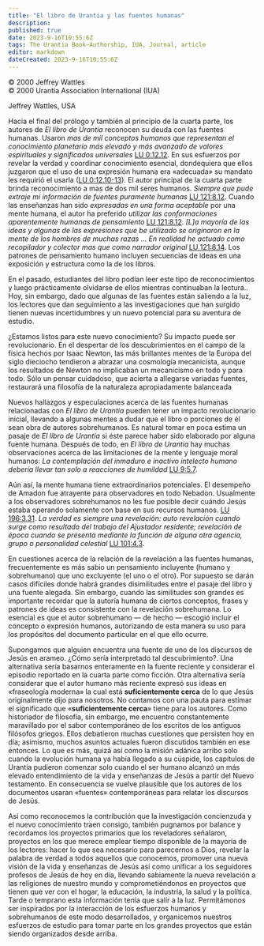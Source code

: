 ```yaml
---
title: "El libro de Urantia y las fuentes humanas"
description: 
published: true
date: 2023-9-16T10:55:6Z
tags: The Urantia Book—Authorship, IUA, Journal, article
editor: markdown
dateCreated: 2023-9-16T10:55:6Z
---
```


<p class="v-card v-sheet theme--light grey lighten-3 px-2">© 2000 Jeffrey Wattles<br>© 2000 Urantia Association International (IUA)</p>

Jeffrey Wattles, USA

Hacia el final del prólogo y también al principio de la cuarta parte, los autores de _El libro de Urantia_ reconocen su deuda con las fuentes humanas. Usaron _mas de mil conceptos humanos que representan el conocimiento planetario más elevado y más avanzado de valores espirituales y significados universales_ [LU 0:12.12](/es/The_Urantia_Book/0#p12_12). En sus esfuerzos por revelar la verdad y coordinar conocimiento esencial, dondequiera que ellos juzgaron que el uso de una expresión humana era «adecuada» su mandato les requirió el usarla ([LU 0:12.10-13](/es/The_Urantia_Book/0#p12_10)). El autor principal de la cuarta parte brinda reconocimiento a mas de dos mil seres humanos. _Siempre que pude extraje mi información de fuentes puramente humanas_ [LU 121:8.12](/es/The_Urantia_Book/121#p8_12). Cuando las enseñanzas han sido _expresadas en una forma aceptable_ por una mente humana, el autor ha preferido _utilizar las conformaciones aparentemente humanas de pensamiento_ [LU 121:8.12](/es/The_Urantia_Book/121#p8_12). _[L]a mayoría de las ideas y algunas de las expresiones que be utilizado se originaron en la mente de los hombres de muchas razas ... En realidad he actuado como recopilador y colector mas que como narrador original_ [LU 121:8.14](/es/The_Urantia_Book/121#p8_14). Los patrones de pensamiento humano incluyen secuencias de ideas en una exposición y estructura como la de los libros.

En el pasado, estudiantes del libro podían leer este tipo de reconocimientos y luego prácticamente olvidarse de ellos mientras continuaban la lectura.. Hoy, sin embargo, dado que algunas de las fuentes están saliendo a la luz, los lectores que dan seguimiento a las investigaciones que han surgido tienen nuevas incertidumbres y un nuevo potencial para su aventura de estudio.

¿Estamos listos para este nuevo conocimiento? Su impacto puede ser revolucionario. En el despertar de los descubrimientos en el campo de la física hechos por Isaac Newton, las más brillantes mentes de la Europa del siglo dieciocho tendieron a abrazar una cosmología mecanicista, aunque los resultados de Newton no implicaban un mecanicismo en todo y para todo. Sólo un pensar cuidadoso, que acierta a allegarse variadas fuentes, restaurará una filosofía de la naturaleza apropiadamente balanceada

Nuevos hallazgos y especulaciones acerca de las fuentes humanas relacionadas con _El libro de Urantia_ pueden tener un impacto revolucionario inicial, llevando a algunas mentes a dudar que el libro o porciones de él sean obra de autores sobrehumanos. Es natural tomar en poca estima un pasaje de _El libro de Urantia_ si éste parece haber sido elaborado por alguna fuente humana. Después de todo, en _El libro de Urantia_ hay muchas observaciones acerca de las limitaciones de la mente y lenguaje moral humanos: _La contemplación del inmaduro e inactivo intelecto humano debería llevar tan solo a reacciones de humildad_ [LU 9:5.7](/es/The_Urantia_Book/9#p5_7).

Aún así, la mente humana tiene extraordinarios potenciales. El desempeño de Amadon fue atrayente para observadores en todo Nebadon. Usualmente a los observadores sobrehumanos no les fue posible decir cuándo Jesús estaba operando solamente con base en sus recursos humanos. [LU 196:3.31](/es/The_Urantia_Book/196#p3_31). _La verdad es siempre una revelación: auto revelación cuando surge como resultado del trabajo del Ajustador residente; revelación de época cuando se presenta mediante la función de alguna otra agencia, grupo o personalidad celestial_ [LU 101:4.3](/es/The_Urantia_Book/101#p4_3).

En cuestiones acerca de la relación de la revelación a las fuentes humanas, frecuentemente es más sabio un pensamiento incluyente (humano y sobrehumano) que uno excluyente (el uno o el otro). Por supuesto se darán casos difíciles donde habrá grandes disimilitudes entre el pasaje del libro y una fuente alegada. Sin embargo, cuando las similitudes son grandes es importante recordar que la autoría humana de ciertos conceptos, frases y patrones de ideas es consistente con la revelación sobrehumana. Lo esencial es que el autor sobrehumano — de hecho — escogió incluir el concepto o expresión humanos, autorizando de esta manera su uso para los propósitos del documento particular en el que ello ocurre.

Supongamos que alguien encuentra una fuente de uno de los discursos de Jesús en arameo. ¿Cómo sería interpretado tal descubrimiento?. Una alternativa sería basarnos enteramente en la fuente reciente y considerar el episodio reportado en la cuarta parte como ficción. Otra alternativa sería considerar que el autor humano más reciente expresó sus ideas en «fraseología moderna» la cual está **suficientemente cerca** de lo que Jesús originalmente dijo para nosotros. No contamos con una pauta para estimar el significado que «**suficientemente cerca**» tiene para los autores. Como historiador de filosofía, sin embargo, me encuentro constantemente maravillado por el sabor contemporáneo de los escritos de los antiguos filósofos griegos. Ellos debatieron muchas cuestiones que persisten hoy en día; asimismo, muchos asuntos actuales fueron discutidos también en ese entonces. Lo que es más, quizá así como la misión adánica arribo solo cuando la evolución humana ya había llegado a su cúspide, los capítulos de Urantia pudieron comenzar solo cuando el ser humano alcanzó un más elevado entendimiento de la vida y enseñanzas de Jesús a partir del Nuevo testamento. En consecuencia se vuelve plausible que los autores de los documentos usaran «fuentes» contemporáneas para relatar los discursos de Jesús.

Así como reconocemos la contribución que la investigación concienzuda y el nuevo conocimiento traen consigo, también pugnamos por balance y recordamos los proyectos primarios que los reveladores señalaron, proyectos en los que merece emplear tiempo disponible de la mayoría de los lectores: hacer lo que sea necesario para parecernos a Dios, revelar la palabra de verdad a todos aquellos que conocemos, promover una nueva visión de la vida y enseñanzas de Jesús así como unificar a los seguidores profesos de Jesús de hoy en día, llevando sabiamente la nueva revelación a las religiones de nuestro mundo y comprometiéndonos en proyectos que tienen que ver con el hogar, la educación, la industria, la salud y la política. Tarde o temprano esta información tenía que salir a la luz. Permitámonos ser inspirados por la interacción de los esfuerzos humanos y sobrehumanos de este modo desarrollados, y organicemos nuestros esfuerzos de estudio para tomar parte en los grandes proyectos que están siendo organizados desde arriba.